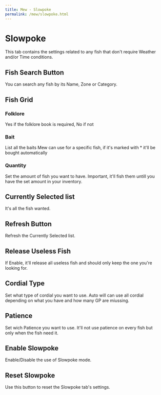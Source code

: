 ```yaml
---
title: Mew - Slowpoke
permalink: /mew/slowpoke.html
---
```


# Slowpoke
This tab contains the settings related to any fish that don't require Weather and/or Time conditions.

## Fish Search Button
You can search any fish by its Name, Zone or Category.
		
## Fish Grid
### Folklore
Yes if the folklore book is required, No if not
			
### Bait
List all the baits Mew can use for a specific fish, if it's marked with * it'll be bought automatically
			
### Quantity
Set the amount of fish you want to have. Important, it'll fish them untill you have the set amount in your inventory.
	
## Currently Selected list
It's all the fish wanted.
	
## Refresh Button
Refresh the Currently Selected list.
	
## Release Useless Fish
If Enable, it'll release all useless fish and should only keep the one you're looking for.
	
## Cordial Type
Set what type of cordial you want to use. Auto will can use all cordial depending on what you have and how many GP are miussing.
	
## Patience
Set wich Patience you want to use. It'll not use patience on every fish but only when the fish need it. 
	
## Enable Slowpoke
Enable/Disable the use of Slowpoke mode.
	
## Reset Slowpoke
Use this button to reset the Slowpoke tab's settings.
